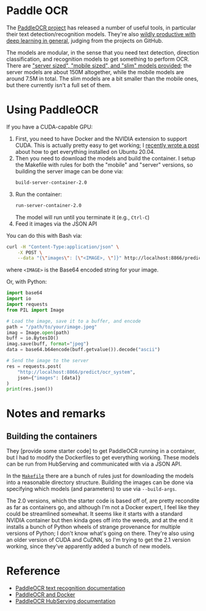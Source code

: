 
# Paddle OCR

The [PaddleOCR project](https://github.com/PaddlePaddle/PaddleOCR) has released a number of useful tools, in particular their text detection/recognition models.
They're also [wildly productive with deep learning in general](https://github.com/PaddlePaddle), judging from the projects on GitHub.

The models are modular, in the sense that you need text detection, direction classification, and recognition models to get something to perform OCR.
There are ["server sized", "mobile sized", and "slim" models provided](https://github.com/PaddlePaddle/PaddleOCR/blob/release/2.1/doc/doc_en/models_list_en.md); the server models are about 150M altogether, while the mobile models are around 7.5M in total.
The slim models are a bit smaller than the mobile ones, but there currently isn't a full set of them.

# Using PaddleOCR

If you have a CUDA-capable GPU:

1. First, you need to have Docker and the NVIDIA extension to support CUDA.
    This is actually pretty easy to get working; I [recently wrote a post](https://rl.ai/posts/ubuntu-docker-gpu-cuda/) about how to get everything installed on Ubuntu 20.04.
1. Then you need to download the models and build the container.
    I setup the Makefile with rules for both the "mobile" and "server" versions, so building the server image can be done via:
    ```bash
    build-server-container-2.0
    ```
1. Run the container:
    ```bash
    run-server-container-2.0
    ```
    The model will run until you terminate it (e.g., `Ctrl-C`)
1. Feed it images via the JSON API

You can do this with Bash via:

```bash
curl -H "Content-Type:application/json" \
    -X POST \
    --data "{\"images\": [\"<IMAGE>, \"]}" http://localhost:8866/predict/ocr_system
```
where `<IMAGE>` is the Base64 encoded string for your image.

Or, with Python:
```python
import base64
import io
import requests
from PIL import Image

# Load the image, save it to a buffer, and encode
path = "/path/to/your/image.jpeg"
imag = Image.open(path)
buff = io.BytesIO()
imag.save(buff, format="jpeg")
data = base64.b64encode(buff.getvalue()).decode("ascii")

# Send the image to the server
res = requests.post(
    "http://localhost:8866/predict/ocr_system",
    json={"images": [data]}
)
print(res.json())
```


# Notes and remarks

## Building the containers

They [provide some starter code] to get PaddleOCR running in a container, but I had to modify the Dockerfiles to get everything working.
These models can be run from HubServing and communicated with via a JSON API.

In the [`Makefile`](./Makefile) there are a bunch of rules just for downloading the models into a reasonable directory structure.
Building the images can be done via specifying which models (and parameters) to use via `--build-args`.

The 2.0 versions, which the starter code is based off of, are pretty recondite as far as containers go, and although I'm not a Docker expert, I feel like they could be streamlined somewhat.
It seems like it starts with a standard NVIDIA container but then kinda goes off into the weeds, and at the end it installs a bunch of Python wheels of strange provenance for multiple versions of Python; I don't know what's going on there.
They're also using an older version of CUDA and CuDNN, so I'm trying to get the 2.1 version working, since they've apparently added a bunch of new models.

# Reference

- [PaddleOCR text recognition documentation](https://github.com/PaddlePaddle/PaddleOCR/blob/release/2.1/doc/doc_en/recognition_en.md)
- [PaddleOCR and Docker](https://github.com/PaddlePaddle/PaddleOCR/tree/release/2.1/deploy/docker/hubserving)
- [PaddleOCR HubServing documentation](https://github.com/PaddlePaddle/PaddleOCR/blob/release/2.1/deploy/hubserving/readme_en.md)
